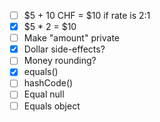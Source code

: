 - [ ] $5 + 10 CHF = $10 if rate is 2:1
- [x] $5 * 2 = $10
- [ ] Make "amount" private
- [x] Dollar side-effects?
- [ ] Money rounding?
- [x] equals()
- [ ] hashCode()
- [ ] Equal null
- [ ] Equals object